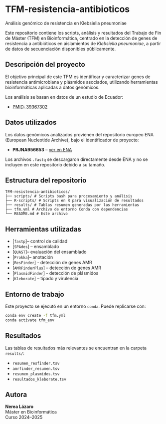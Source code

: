 # TFM-resistencia-antibioticos
Análisis genómico de resistencia en Klebsiella pneumoniae

Este repositorio contiene los scripts, análisis y resultados del Trabajo de Fin de Máster (TFM) en Bioinformática, centrado en la detección de genes de resistencia a antibióticos en aislamientos de *Klebsiella pneumoniae*, a partir de datos de secuenciación disponibles públicamente.

## Descripción del proyecto

El objetivo principal de este TFM es identificar y caracterizar genes de resistencia antimicrobiana y plásmidos asociados, utilizando herramientas bioinformáticas aplicadas a datos genómicos.

Los análisis se basan en datos de un estudio de Ecuador:

- [PMID: 39367302](https://pubmed.ncbi.nlm.nih.gov/39367302/)

## Datos utilizados

Los datos genómicos analizados provienen del repositorio europeo ENA (European Nucleotide Archive), bajo el identificador de proyecto:

- **PRJNA956653** – [ver en ENA](https://www.ebi.ac.uk/ena/browser/view/PRJNA956653)

Los archivos `.fastq` se descargaron directamente desde ENA y no se incluyen en este repositorio debido a su tamaño.

## Estructura del repositorio
```
TFM-resistencia-antibioticos/
├── scripts/ # Scripts bash para procesamiento y análisis
├── R-scripts/ # Scripts en R para visualización de resultados
├── results/ # Tablas resumen generadas por las herramientas
├── tfm.yml # Archivo de entorno Conda con dependencias
└── README.md # Este archivo
```

## Herramientas utilizadas

- [`fastp`]– control de calidad
- [`SPAdes`] – ensamblado
- [`QUAST`]– evaluación del ensamblado
- [`Prokka`]– anotación
- [`ResFinder`] - detección de genes AMR
- [`AMRFinderPlus`] – detección de genes AMR
- [`PlasmidFinder`] - detección de plásmidos
- [`Kleborate`] – tipado y virulencia


## Entorno de trabajo

Este proyecto se ejecutó en un entorno `conda`. Puede replicarse con:

```bash
conda env create -f tfm.yml
conda activate tfm_env
```

## Resultados

Las tablas de resultados más relevantes se encuentran en la carpeta `results/`:
- `resumen_resfinder.tsv`
- `amrfinder_resumen.tsv`
- `resumen_plasmidos.tsv`
- `resultados_kleborate.tsv`

## Autora

**Nerea Lázaro**  
Máster en Bioinformática  
Curso 2024–2025
